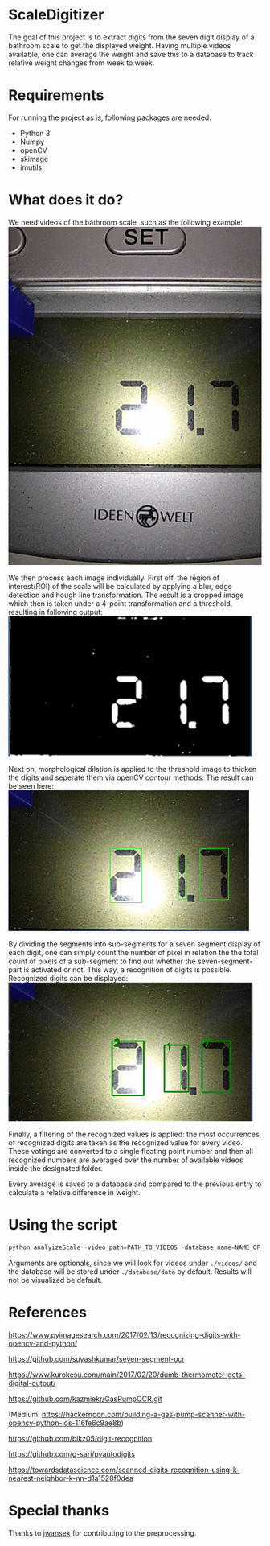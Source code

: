 # ScaleDigitizer
The goal of this project is to extract digits from the seven digit display
of a bathroom scale to get the displayed weight. Having multiple videos available, one can average the weight
and save this to a database to track relative weight changes from week to week.

# Requirements
For running the project as is, following packages are needed:

* Python 3
* Numpy
* openCV
* skimage
* imutils

# What does it do?
We need videos of the bathroom scale, such as the following example:
![Unprocessed image](https://github.com/NatholBMX/ScaleDigitizer/blob/master/images/01.PNG)

We then process each image individually. First off, the region of interest(ROI) of the scale
will be calculated by applying a blur, edge detection and hough line transformation.
The result is a cropped image which then is taken under a 4-point transformation and a
threshold, resulting in following output:
![Thresholded image](https://github.com/NatholBMX/ScaleDigitizer/blob/master/images/02.PNG)

Next on, morphological dilation is applied to the threshold image to thicken the digits
and seperate them via openCV contour methods. The result can be seen here:
![Segmented digits](https://github.com/NatholBMX/ScaleDigitizer/blob/master/images/03.PNG)

By dividing the segments into sub-segments for a seven segment display of each digit,
one can simply count the number of pixel in relation the the total count of pixels of a sub-segment
to find out whether the seven-segment-part is activated or not. This way, a recognition of digits
is possible. Recognized digits can be displayed:
![Recognized digit](https://github.com/NatholBMX/ScaleDigitizer/blob/master/images/04.PNG)

Finally, a filtering of the recognized values is applied: the most occurrences of recognized digits
are taken as the recognized value for every video. These votings are converted to a single floating point
number and then all recognized numbers are averaged over the number of available videos inside the designated
folder.

Every average is saved to a database and compared to the previous entry to calculate a relative
difference in weight.

# Using the script
```python
python analyizeScale -video_path=PATH_TO_VIDEOS -database_name=NAME_OF_DATABASE -visualize=BOOL
```

Arguments are optionals, since we will look for videos under ````./videos/```` and the database
will be stored under ```./database/data``` by default. Results will not be visualized be default.

# References 
https://www.pyimagesearch.com/2017/02/13/recognizing-digits-with-opencv-and-python/

https://github.com/suyashkumar/seven-segment-ocr

https://www.kurokesu.com/main/2017/02/20/dumb-thermometer-gets-digital-output/

https://github.com/kazmiekr/GasPumpOCR.git

(Medium: https://hackernoon.com/building-a-gas-pump-scanner-with-opencv-python-ios-116fe6c9ae8b)

https://github.com/bikz05/digit-recognition

https://github.com/g-sari/pyautodigits

https://towardsdatascience.com/scanned-digits-recognition-using-k-nearest-neighbor-k-nn-d1a1528f0dea

# Special thanks
Thanks to [jwansek](https://github.com/jwansek) for contributing to the preprocessing.